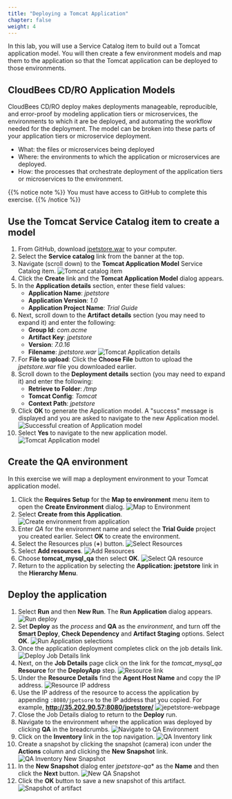 ```yaml
---
title: "Deploying a Tomcat Application"
chapter: false
weight: 4
--- 
```


In this lab, you will use a Service Catalog item to build out a Tomcat application model. You will then create a few environment models and map them to the application so that the Tomcat application can be deployed to those environments.

## CloudBees CD/RO Application Models

CloudBees CD/RO deploy makes deployments manageable, reproducible, and error-proof by modeling application tiers or microservices, the environments to which it are be deployed, and automating the workflow needed for the deployment. The model can be broken into these parts of your application tiers or microservice deployment.

- What: the files or microservices being deployed
- Where: the environments to which the application or microservices are deployed.
- How: the processes that orchestrate deployment of the application tiers or microservices to the environment.

{{% notice note %}}
You must have access to GitHub to complete this exercise.
{{% /notice %}}

## Use the Tomcat Service Catalog item to create a model

1. From GitHub, download [jpetstore.war](https://github.com/o2platform/Demos_Files/blob/master/jPetStore%20-%20O2%20Demo%20Pack/apache-tomcat-7.0.16/webapps/jpetstore.war) to your computer.
2. Select the **Service catalog** link from the banner at the top.
3. Navigate (scroll down) to the **Tomcat Application Model** Service Catalog item. ![Tomcat catalog item](te-tomcat-item.png?width=20pc) 
4. Click the **Create** link and the **Tomcat Application Model** dialog appears.
5. In the **Application details** section, enter these field values:
    - **Application Name**: *jpetstore*
    - **Application Version**: *1.0*
    - **Application Project Name**: *Trial Guide*
6. Next, scroll down to the **Artifact details** section (you may need to expand it) and enter the following:
    - **Group Id**: *com.acme*
    - **Artifact Key**: *jpetstore*
    - **Version**: *7.0.16*
    - **Filename**: *jpetstore.war*
![Tomcat Application details](te-tomcat-app-details.png?width=40pc) 
7. For **File to upload**: Click the **Choose File** button to upload the *jpetstore.war* file you downloaded earlier.
8. Scroll down to the **Deployment details** section (you may need to expand it) and enter the following:
    - **Retrieve to Folder**: */tmp*
    - **Tomcat Config**: *Tomcat*
    - **Context Path**: *jpetstore*
9. Click **OK** to generate the Application model. A "success" message is displayed and you are asked to navigate to the new Application model. ![Successful creation of Application model](te-ss-cataolog-success-msg.png?width=40pc)
10. Select **Yes** to navigate to the new application model. ![Tomcat Application model](tomcat-application-model.png?width=40pc)

## Create the QA environment

In this exercise we will map a deployment environment to your Tomcat application model.

1. Click the **Requires Setup** for the **Map to environment** menu item to open the **Create Environment** dialog. ![Map to Environment](te-ss-catalog-app-hier-menu.png?width=40pc)
2. Select **Create from this Application**. ![Create environment from application](te-tomcat-create-uat-env.png?width=40pc)
3. Enter *QA* for the environment name and select the **Trial Guide** project you created earlier. Select **OK** to create the environment.
4. Select the Resources plus (**+**) button. ![Select Resources](te-ss-catalog-webtier-resources-plus.png?width=20pc)
5. Select **Add resources**. ![Add Resources](add-resources.png?width=40pc)
6. Choose **tomcat_mysql_qa** then select **OK**. ![Select QA resource](select-qa-resource.png?width=70pc)
7. Return to the application by selecting the **Application: jpetstore** link in the **Hierarchy Menu**.

## Deploy the application

1. Select **Run** and then **New Run**. The **Run Application** dialog appears. ![Run deploy](run-deploy.png?width=70pc)
2. Set **Deploy**  as the *process* and **QA** as the *environment*, and turn off the **Smart Deploy**, **Check Dependency** and **Artifact Staging** options. Select **OK**. ![Run Application selections](te-run-app-selections.png?width=40pc)
3. Once the application deployment completes click on the job details link. ![Deploy Job Details link](deploy-job-details-link.png?width=70pc)
4. Next, on the **Job Details** page click on the link for the *tomcat_mysql_qa* **Resource** for the **DeployApp** step. ![Resource link](deploy-resource-link.png?width=70pc)
5. Under the **Resource Details** find the **Agent Host Name** and copy the IP address. ![Resource IP address](te-app-resource-details-ip.png?width=70pc)
6. Use the IP address of the resource to access the application by appending `:8080/jpetsore` to the IP address that you copied. For example, **http://35.202.90.57:8080/jpetstore/** ![jepetstore-webpage](te-app-jpetstore-webpage.png?width=70pc)
7. Close the Job Details dialog to return to the **Deploy** run.
8. Navigate to the environment where the application was deployed by clicking **QA** in the breadcrumbs. ![Navigate to QA Environment](deploy-qa-env-link.png?width=70pc)
9. Click on the **Inventory** link in the top navigation. ![QA Inventory link](qa-inventory-link.png?width=70pc)
10. Create a snapshot by clicking the snapshot (camera) icon under the **Actions** column and clicking the **New Snapshot** link. ![QA Inventory New Snapshot](qa-inventory.png?width=70pc)
11. In the **New Snapshot** dialog enter *jpetstore-qa** as the **Name** and then click the **Next** button. ![New QA Snapshot](new-qa-snapshot.png?width=70pc) 
12. Click the **OK** button to save a new snapshot of this artifact. ![Snapshot of artifact](te-app-snapshot-details.png?width=70pc)

